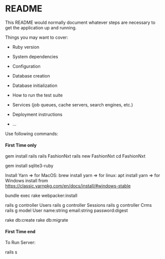 # README

This README would normally document whatever steps are necessary to get the
application up and running.

Things you may want to cover:

* Ruby version

* System dependencies

* Configuration

* Database creation

* Database initialization

* How to run the test suite

* Services (job queues, cache servers, search engines, etc.)

* Deployment instructions

* ...


Use following commands:
#### First Time only
gem install rails
rails FashionNxt
rails new FashionNxt
cd FashionNxt

gem install sqlite3-ruby

Install Yarn
=> for MacOS:
    brew install yarn
=> for linux:
    apt install yarn
=> for Windows
    install from https://classic.yarnpkg.com/en/docs/install/#windows-stable


bundle exec rake webpacker:install

rails g controller Users
rails g controller Sessions
rails g controller Crms
rails g model User name:string email:string password:digest

rake db:create
rake db:migrate

#### First Time end

To Run Server:

rails s
